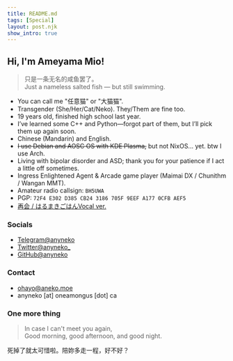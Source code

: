 ```yaml
---
title: README.md
tags: [Special]
layout: post.njk
show_intro: true
---
```


## Hi, I'm Ameyama Mio!

> 只是一条无名的咸鱼罢了。  
> Just a nameless salted fish — but still swimming.

* You can call me "任意猫" or "大猫猫".  
* Transgender (She/Her/Cat/Neko). They/Them are fine too.  
* 19 years old, finished high school last year.  
* I’ve learned some C++ and Python—forgot part of them, but I’ll pick them up again soon.  
* Chinese (Mandarin) and English.  
* ~~I use Debian and AOSC OS with KDE Plasma,~~ but not NixOS... yet. btw I use Arch.  
* Living with bipolar disorder and ASD; thank you for your patience if I act a little off sometimes.  
* Ingress Enlightened Agent & Arcade game player (Maimai DX / Chunithm / Wangan MMT).  
* Amateur radio callsign: `BH5UWA`  
* PGP: `72F4 E302 D385 CB24 3186 705F 9EEF A177 0CFB AEF5`  
* [再会 / はるまきごはんVocal ver.](https://www.youtube.com/watch?v=U0bTlwXLUmM)
### Socials
* [Telegram@anyneko](https://t.me/anyneko)  
* [Twitter@anyneko_](https://twitter.com/anyneko_)  
* [GitHub@anyneko](https://github.com/anyneko)  
### Contact
* [ohayo@aneko.moe](mailto:ohayo@aneko.moe)  
* anyneko [at] oneamongus [dot] ca  
### One more thing
> In case I can't meet you again,  
> Good morning, good afternoon, and good night.  

死掉了就太可惜啦。陪妳多走一程，好不好？